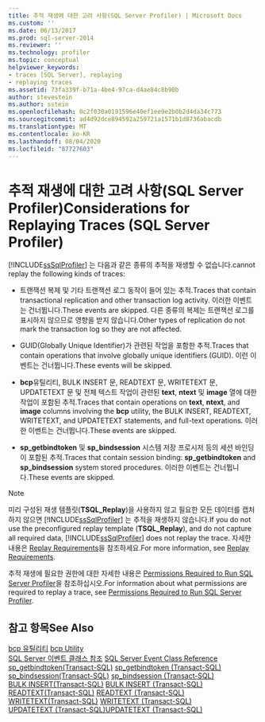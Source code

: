 ```yaml
---
title: 추적 재생에 대한 고려 사항(SQL Server Profiler) | Microsoft Docs
ms.custom: ''
ms.date: 06/13/2017
ms.prod: sql-server-2014
ms.reviewer: ''
ms.technology: profiler
ms.topic: conceptual
helpviewer_keywords:
- traces [SQL Server], replaying
- replaying traces
ms.assetid: 73fa339f-b71a-4be4-97ca-d4ae84c8b90b
author: stevestein
ms.author: sstein
ms.openlocfilehash: 0c2f030a0191596e40ef1ee9e2b0b2d4da34c773
ms.sourcegitcommit: ad4d92dce894592a259721a1571b1d8736abacdb
ms.translationtype: MT
ms.contentlocale: ko-KR
ms.lasthandoff: 08/04/2020
ms.locfileid: "87727603"
---
```

# <a name="considerations-for-replaying-traces-sql-server-profiler"></a><span data-ttu-id="b8810-102">추적 재생에 대한 고려 사항(SQL Server Profiler)</span><span class="sxs-lookup"><span data-stu-id="b8810-102">Considerations for Replaying Traces (SQL Server Profiler)</span></span>
  [!INCLUDE[ssSqlProfiler](../../includes/sssqlprofiler-md.md)] <span data-ttu-id="b8810-103">는 다음과 같은 종류의 추적을 재생할 수 없습니다.</span><span class="sxs-lookup"><span data-stu-id="b8810-103">cannot replay the following kinds of traces:</span></span>  
  
-   <span data-ttu-id="b8810-104">트랜잭션 복제 및 기타 트랜잭션 로그 동작이 들어 있는 추적.</span><span class="sxs-lookup"><span data-stu-id="b8810-104">Traces that contain transactional replication and other transaction log activity.</span></span> <span data-ttu-id="b8810-105">이러한 이벤트는 건너뜁니다.</span><span class="sxs-lookup"><span data-stu-id="b8810-105">These events are skipped.</span></span> <span data-ttu-id="b8810-106">다른 종류의 복제는 트랜잭션 로그를 표시하지 않으므로 영향을 받지 않습니다.</span><span class="sxs-lookup"><span data-stu-id="b8810-106">Other types of replication do not mark the transaction log so they are not affected.</span></span>  
  
-   <span data-ttu-id="b8810-107">GUID(Globally Unique Identifier)가 관련된 작업을 포함한 추적.</span><span class="sxs-lookup"><span data-stu-id="b8810-107">Traces that contain operations that involve globally unique identifiers (GUID).</span></span> <span data-ttu-id="b8810-108">이런 이벤트는 건너뜁니다.</span><span class="sxs-lookup"><span data-stu-id="b8810-108">These events will be skipped.</span></span>  
  
-   <span data-ttu-id="b8810-109">**bcp**유틸리티, BULK INSERT 문, READTEXT 문, WRITETEXT 문, UPDATETEXT 문 및 전체 텍스트 작업이 관련된 **text**, **ntext** 및 **image** 열에 대한 작업이 포함된 추적.</span><span class="sxs-lookup"><span data-stu-id="b8810-109">Traces that contain operations on **text**, **ntext**, and **image** columns involving the **bcp** utility, the BULK INSERT, READTEXT, WRITETEXT, and UPDATETEXT statements, and full-text operations.</span></span> <span data-ttu-id="b8810-110">이러한 이벤트는 건너뜁니다.</span><span class="sxs-lookup"><span data-stu-id="b8810-110">These events are skipped.</span></span>  
  
-   <span data-ttu-id="b8810-111">**sp_getbindtoken** 및 **sp_bindsession** 시스템 저장 프로시저 등의 세션 바인딩이 포함된 추적.</span><span class="sxs-lookup"><span data-stu-id="b8810-111">Traces that contain session binding: **sp_getbindtoken** and **sp_bindsession** system stored procedures.</span></span> <span data-ttu-id="b8810-112">이러한 이벤트는 건너뜁니다.</span><span class="sxs-lookup"><span data-stu-id="b8810-112">These events are skipped.</span></span>  
  
> [!NOTE]  
>  <span data-ttu-id="b8810-113">미리 구성된 재생 템플릿(**TSQL_Replay**)을 사용하지 않고 필요한 모든 데이터를 캡처하지 않으면 [!INCLUDE[ssSqlProfiler](../../includes/sssqlprofiler-md.md)] 는 추적을 재생하지 않습니다.</span><span class="sxs-lookup"><span data-stu-id="b8810-113">If you do not use the preconfigured replay template (**TSQL_Replay**), and do not capture all required data, [!INCLUDE[ssSqlProfiler](../../includes/sssqlprofiler-md.md)] does not replay the trace.</span></span> <span data-ttu-id="b8810-114">자세한 내용은 [Replay Requirements](replay-requirements.md)을 참조하세요.</span><span class="sxs-lookup"><span data-stu-id="b8810-114">For more information, see [Replay Requirements](replay-requirements.md).</span></span>  
  
 <span data-ttu-id="b8810-115">추적 재생에 필요한 권한에 대한 자세한 내용은 [Permissions Required to Run SQL Server Profiler](sql-server-profiler.md)을 참조하십시오.</span><span class="sxs-lookup"><span data-stu-id="b8810-115">For information about what permissions are required to replay a trace, see [Permissions Required to Run SQL Server Profiler](sql-server-profiler.md).</span></span>  
  
## <a name="see-also"></a><span data-ttu-id="b8810-116">참고 항목</span><span class="sxs-lookup"><span data-stu-id="b8810-116">See Also</span></span>  
 <span data-ttu-id="b8810-117">[bcp 유틸리티](../bcp-utility.md) </span><span class="sxs-lookup"><span data-stu-id="b8810-117">[bcp Utility](../bcp-utility.md) </span></span>  
 <span data-ttu-id="b8810-118">[SQL Server 이벤트 클래스 참조](../../relational-databases/event-classes/sql-server-event-class-reference.md) </span><span class="sxs-lookup"><span data-stu-id="b8810-118">[SQL Server Event Class Reference](../../relational-databases/event-classes/sql-server-event-class-reference.md) </span></span>  
 <span data-ttu-id="b8810-119">[sp_getbindtoken&#40;Transact-SQL&#41;](/sql/relational-databases/system-stored-procedures/sp-getbindtoken-transact-sql) </span><span class="sxs-lookup"><span data-stu-id="b8810-119">[sp_getbindtoken &#40;Transact-SQL&#41;](/sql/relational-databases/system-stored-procedures/sp-getbindtoken-transact-sql) </span></span>  
 <span data-ttu-id="b8810-120">[sp_bindsession&#40;Transact-SQL&#41;](/sql/relational-databases/system-stored-procedures/sp-bindsession-transact-sql) </span><span class="sxs-lookup"><span data-stu-id="b8810-120">[sp_bindsession &#40;Transact-SQL&#41;](/sql/relational-databases/system-stored-procedures/sp-bindsession-transact-sql) </span></span>  
 <span data-ttu-id="b8810-121">[BULK INSERT&#40;Transact-SQL&#41;](/sql/t-sql/statements/bulk-insert-transact-sql) </span><span class="sxs-lookup"><span data-stu-id="b8810-121">[BULK INSERT &#40;Transact-SQL&#41;](/sql/t-sql/statements/bulk-insert-transact-sql) </span></span>  
 <span data-ttu-id="b8810-122">[READTEXT&#40;Transact-SQL&#41;](/sql/t-sql/queries/readtext-transact-sql) </span><span class="sxs-lookup"><span data-stu-id="b8810-122">[READTEXT &#40;Transact-SQL&#41;](/sql/t-sql/queries/readtext-transact-sql) </span></span>  
 <span data-ttu-id="b8810-123">[WRITETEXT&#40;Transact-SQL&#41;](/sql/t-sql/queries/writetext-transact-sql) </span><span class="sxs-lookup"><span data-stu-id="b8810-123">[WRITETEXT &#40;Transact-SQL&#41;](/sql/t-sql/queries/writetext-transact-sql) </span></span>  
 [<span data-ttu-id="b8810-124">UPDATETEXT &#40;Transact-SQL&#41;</span><span class="sxs-lookup"><span data-stu-id="b8810-124">UPDATETEXT &#40;Transact-SQL&#41;</span></span>](/sql/t-sql/queries/updatetext-transact-sql)  
  
  
